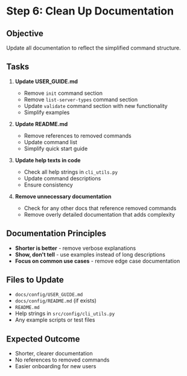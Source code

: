 # Step 6: Clean Up Documentation

## Objective
Update all documentation to reflect the simplified command structure.

## Tasks

1. **Update USER_GUIDE.md**
   - Remove `init` command section
   - Remove `list-server-types` command section  
   - Update `validate` command section with new functionality
   - Simplify examples

2. **Update README.md**
   - Remove references to removed commands
   - Update command list
   - Simplify quick start guide

3. **Update help texts in code**
   - Check all help strings in `cli_utils.py`
   - Update command descriptions
   - Ensure consistency

4. **Remove unnecessary documentation**
   - Check for any other docs that reference removed commands
   - Remove overly detailed documentation that adds complexity

## Documentation Principles
- **Shorter is better** - remove verbose explanations
- **Show, don't tell** - use examples instead of long descriptions
- **Focus on common use cases** - remove edge case documentation

## Files to Update
- `docs/config/USER_GUIDE.md`
- `docs/config/README.md` (if exists)
- `README.md`
- Help strings in `src/config/cli_utils.py`
- Any example scripts or test files

## Expected Outcome
- Shorter, clearer documentation
- No references to removed commands
- Easier onboarding for new users
